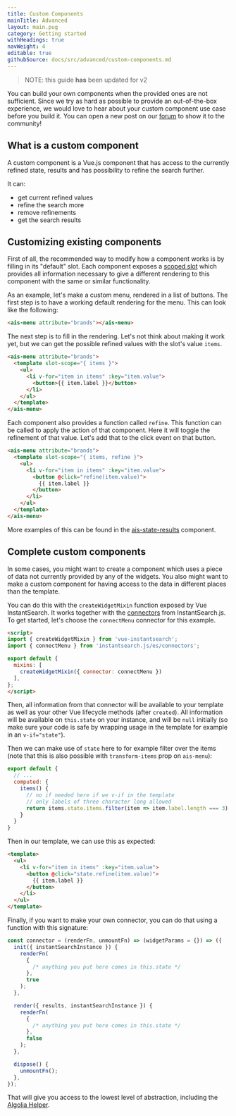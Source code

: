 ```yaml
---
title: Custom Components
mainTitle: Advanced
layout: main.pug
category: Getting started
withHeadings: true
navWeight: 4
editable: true
githubSource: docs/src/advanced/custom-components.md
---
```


> NOTE: this guide **has** been updated for v2

You can build your own components when the provided ones are not sufficient. Since we try as hard as possible to provide an out-of-the-box experience, we would love to hear about your custom component use case before you build it. You can open a new post on our [forum](https://discourse.algolia.com/c/show-tell) to show it to the community!

## What is a custom component

A custom component is a Vue.js component that has access to the currently refined state, results and has possibility to refine the search further.

It can:

- get current refined values
- refine the search more
- remove refinements
- get the search results

## Customizing existing components

First of all, the recommended way to modify how a component works is by filling in its "default" slot. Each component exposes a [scoped slot](https://vuejs.org/v2/guide/components-slots.html#Scoped-Slots) which provides all information necessary to give a different rendering to this component with the same or similar functionality.

As an example, let's make a custom menu, rendered in a list of buttons. The first step is to have a working default rendering for the menu. This can look like the following: 

```html
<ais-menu attribute="brands"></ais-menu>
```

The next step is to fill in the rendering. Let's not think about making it work yet, but we can get the possible refined values with the slot's value `items`. 

```html
<ais-menu attribute="brands">
  <template slot-scope="{ items }">
    <ul>
      <li v-for="item in items" :key="item.value">
        <button>{{ item.label }}</button>
      </li>
    </ul>
  </template>
</ais-menu>
```

Each component also provides a function called `refine`. This function can be called to apply the action of that component. Here it will toggle the refinement of that value. Let's add that to the click event on that button.

```html
<ais-menu attribute="brands">
  <template slot-scope="{ items, refine }">
    <ul>
      <li v-for="item in items" :key="item.value">
        <button @click="refine(item.value)">
          {{ item.label }}
        </button>
      </li>
    </ul>
  </template>
</ais-menu>
```

More examples of this can be found in the [ais-state-results](components/StateResults.html) component.

## Complete custom components

In some cases, you might want to create a component which uses a piece of data not currently provided by any of the widgets. You also might want to make a custom component for having access to the data in different places than the template.

You can do this with the `createWidgetMixin` function exposed by Vue InstantSearch. It works together with the [connectors](https://community.algolia.com/instantsearch.js/v2/guides/customization.html) from InstantSearch.js. To get started, let's choose the `connectMenu` connector for this example. 

```html
<script>
import { createWidgetMixin } from 'vue-instantsearch';
import { connectMenu } from 'instantsearch.js/es/connectors';

export default {
  mixins: [
    createWidgetMixin({ connector: connectMenu })
  ],
};
</script>
```

Then, all information from that connector will be available to your template as well as your other Vue lifecycle methods (after `created`). All information will be available on `this.state` on your instance, and will be `null` initially (so make sure your code is safe by wrapping usage in the template for example in an `v-if="state"`).

Then we can make use of `state` here to for example filter over the items (note that this is also possible with `transform-items` prop on `ais-menu`):

```javascript
export default {
  // ...
  computed: {
    items() {
      // no if needed here if we v-if in the template
      // only labels of three character long allowed
      return items.state.items.filter(item => item.label.length === 3)
    }
  }
}
```

Then in our template, we can use this as expected:

```html
<template>
  <ul>
    <li v-for="item in items" :key="item.value">
      <button @click="state.refine(item.value)">
        {{ item.label }}
      </button>
    </li>
  </ul>
</template>
```

Finally, if you want to make your own connector, you can do that using a function with this signature:

```javascript
const connector = (renderFn, unmountFn) => (widgetParams = {}) => ({
  init({ instantSearchInstance }) {
    renderFn(
      {
        /* anything you put here comes in this.state */
      },
      true
    );
  },

  render({ results, instantSearchInstance }) {
    renderFn(
      {
        /* anything you put here comes in this.state */
      },
      false
    );
  },

  dispose() {
    unmountFn();
  },
});
```

That will give you access to the lowest level of abstraction, including the [Algolia Helper](https://community.algolia.com/algoliasearch-helper-js/reference.html).
